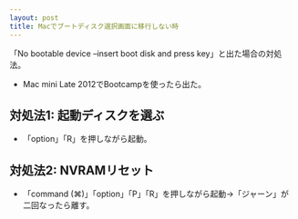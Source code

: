 ```yaml
---
layout: post
title: Macでブートディスク選択画面に移行しない時
---
```


「No bootable device –insert boot disk and press key」と出た場合の対処法。

- Mac mini Late 2012でBootcampを使ったら出た。

## 対処法1: 起動ディスクを選ぶ

- 「option」「R」を押しながら起動。

## 対処法2: NVRAMリセット

 - 「command (⌘)」「option」「P」「R」を押しながら起動→「ジャーン」が二回なったら離す。
